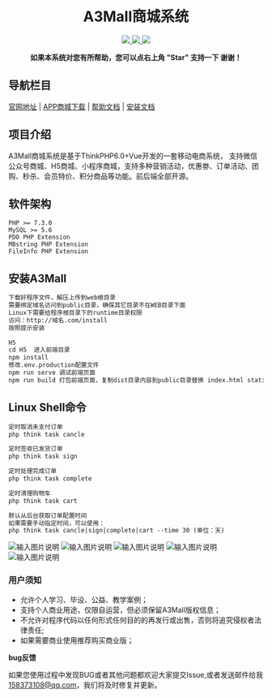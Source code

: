 <h1 align="center">A3Mall商城系统</h1> 
<p align="center">
    <a href="http://www.a3-mall.com">
        <img src="https://img.shields.io/badge/Website-A3Mall-important.svg" />
    </a>
<a href="http://www.a3-mall.com">
        <img src="https://img.shields.io/badge/Licence-GPL3.0-green.svg" />
    </a>
    <a href="http://www.a3-mall.com">
        <img src="https://img.shields.io/badge/Edition-v1.6.0-blue.svg" />
    </a>
</p>
<p align="center">    
    <b>如果本系统对您有所帮助，您可以点右上角 "Star" 支持一下 谢谢！</b>
</p>


## 导航栏目
 [官网地址](http://www.a3-mall.com)
 | [APP商城下载](https://gitee.com/xzncit/A3Mall-APP)
 | [帮助文档](http://doc.a3-mall.com)
 | [安装文档](http://doc.a3-mall.com/help/)


## 项目介绍
   A3Mall商城系统是基于ThinkPHP6.0+Vue开发的一套移动电商系统，
   支持微信公众号商城、H5商城、小程序商城，支持多种营销活动，优惠劵、订单活动、团购、秒杀、会员特价、积分商品等功能。前后端全部开源。
   
   
## 软件架构
    PHP >= 7.3.0
    MySQL >= 5.6
    PDO PHP Extension
    MBstring PHP Extension
    FileInfo PHP Extension
   
## 安装A3Mall


```html
下载好程序文件，解压上传到web根目录
需要绑定域名访问到public目录，确保其它目录不在WEB目录下面
Linux下需要给程序根目录下的runtime目录权限
访问：http://域名.com/install
按照提示安装

H5
cd H5  进入前端目录
npm install
修改.env.production配置文件
npm run serve 调试前端页面
npm run build 打包前端页面，复制dist目录内容到public目录替换 index.html static/wap 
```

## Linux Shell命令
```html
定时取消未支付订单
php think task cancle

定时签收已发货订单
php think task sign

定时处理完成订单
php think task complete

定时清理购物车
php think task cart

默认从后台获取订单配置时间
如果需要手动指定时间，可以使用：
php think task cancle|sign|complete|cart --time 30 (单位：天)
```


![输入图片说明](https://gitee.com/xzncit/A3Mall/raw/master/readme/images/web/1.jpg "1.jpg")
![输入图片说明](https://gitee.com/xzncit/A3Mall/raw/master/readme/images/web/2.jpg "2.jpg")
![输入图片说明](https://gitee.com/xzncit/A3Mall/raw/master/readme/images/web/3.jpg "3.jpg")
![输入图片说明](https://gitee.com/xzncit/A3Mall/raw/master/readme/images/web/4.jpg "4.jpg")
![输入图片说明](https://gitee.com/xzncit/A3Mall/raw/master/readme/images/web/5.jpg "5.jpg")

### 用户须知

- 允许个人学习、毕设、公益、教学案例；
- 支持个人商业用途，仅限自运营，但必须保留A3Mall版权信息；
- 不允许对程序代码以任何形式任何目的的再发行或出售，否则将追究侵权者法律责任;
- 如果需要商业使用推荐购买商业版；

 **bug反馈**

如果您使用过程中发现BUG或者其他问题都欢迎大家提交Issue,或者发送邮件给我 158373108@qq.com，我们将及时修复并更新。
